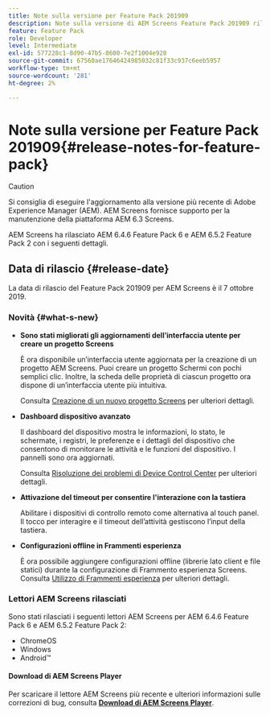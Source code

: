 ```yaml
---
title: Note sulla versione per Feature Pack 201909
description: Note sulla versione di AEM Screens Feature Pack 201909 rilasciata il 31 luglio 2019.
feature: Feature Pack
role: Developer
level: Intermediate
exl-id: 577228c1-8d90-47b5-8600-7e2f1004e928
source-git-commit: 67560ae17646424985032c81f33c937c6eeb5957
workflow-type: tm+mt
source-wordcount: '281'
ht-degree: 2%

---
```


# Note sulla versione per Feature Pack 201909{#release-notes-for-feature-pack}

>[!CAUTION]
>
>Si consiglia di eseguire l&#39;aggiornamento alla versione più recente di Adobe Experience Manager (AEM). AEM Screens fornisce supporto per la manutenzione della piattaforma AEM 6.3 Screens.

AEM Screens ha rilasciato AEM 6.4.6 Feature Pack 6 e AEM 6.5.2 Feature Pack 2 con i seguenti dettagli.

## Data di rilascio {#release-date}

La data di rilascio del Feature Pack 201909 per AEM Screens è il 7 ottobre 2019.

### Novità {#what-s-new}

* **Sono stati migliorati gli aggiornamenti dell’interfaccia utente per creare un progetto Screens**

  È ora disponibile un’interfaccia utente aggiornata per la creazione di un progetto AEM Screens. Puoi creare un progetto Schermi con pochi semplici clic. Inoltre, la scheda delle proprietà di ciascun progetto ora dispone di un’interfaccia utente più intuitiva.

  Consulta [Creazione di un nuovo progetto Screens](creating-a-screens-project.md) per ulteriori dettagli.

* **Dashboard dispositivo avanzato**

  Il dashboard del dispositivo mostra le informazioni, lo stato, le schermate, i registri, le preferenze e i dettagli del dispositivo che consentono di monitorare le attività e le funzioni del dispositivo. I pannelli sono ora aggiornati.

  Consulta [Risoluzione dei problemi di Device Control Center](monitoring-screens.md) per ulteriori dettagli.

* **Attivazione del timeout per consentire l&#39;interazione con la tastiera**

  Abilitare i dispositivi di controllo remoto come alternativa al touch panel. Il tocco per interagire e il timeout dell’attività gestiscono l’input della tastiera.

* **Configurazioni offline in Frammenti esperienza**

  È ora possibile aggiungere configurazioni offline (librerie lato client e file statici) durante la configurazione di Frammento esperienza Screens.
Consulta [Utilizzo di Frammenti esperienza](experience-fragments-in-screens.md) per ulteriori dettagli.

### Lettori AEM Screens rilasciati

Sono stati rilasciati i seguenti lettori AEM Screens per AEM 6.4.6 Feature Pack 6 e AEM 6.5.2 Feature Pack 2:

* ChromeOS
* Windows
* Android™

#### Download di AEM Screens Player

Per scaricare il lettore AEM Screens più recente e ulteriori informazioni sulle correzioni di bug, consulta [**Download di AEM Screens Player**](https://download.macromedia.com/screens/).
